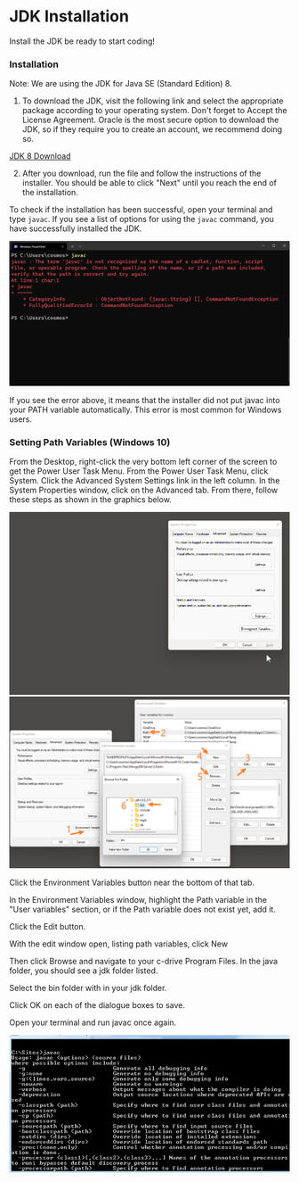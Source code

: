 # JDK Installation

Install the JDK be ready to start coding!

### Installation
Note: We are using the JDK for Java SE (Standard Edition) 8.

1. To download the JDK, visit the following link and select the appropriate package according to your operating system. Don't forget to Accept the License Agreement. Oracle is the most secure option to download the JDK, so if they require you to create an account, we recommend doing so.

[JDK 8 Download](http://www.oracle.com/technetwork/java/javase/downloads/jdk8-downloads-2133151.html)

2. After you download, run the file and follow the instructions of the installer. You should be able to click "Next" until you reach the end of the installation.

To check if the installation has been successful, open your terminal and type `javac`. If you see a list of options for using the `javac` command, you have successfully installed the JDK.

![](1637638759__win11_path_var_java_cmd_err.png)

If you see the error above, it means that the installer did not put javac into your PATH variable automatically. This error is most common for Windows users.

### Setting Path Variables (Windows 10)
From the Desktop, right-click the very bottom left corner of the screen to get the Power User Task Menu.
From the Power User Task Menu, click System.
Click the Advanced System Settings link in the left column.
In the System Properties window, click on the Advanced tab.
From there, follow these steps as shown in the graphics below.

![](1637694906__win11_environment_var.gif)
![](1637639550__win11_environment_var.png)

Click the Environment Variables button near the bottom of that tab.

In the Environment Variables window, highlight the Path variable in the "User variables" section, or if the Path variable does not exist yet, add it.

Click the Edit button.

With the edit window open, listing path variables, click New

Then click Browse and navigate to your c-drive Program Files. In the java folder, you should see a jdk folder listed.

Select the bin folder with in your jdk folder.

Click OK on each of the dialogue boxes to save.

Open your terminal and run javac once again.

![](pathstep5.png)
